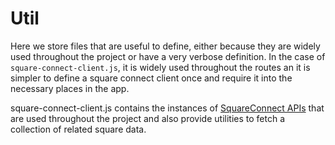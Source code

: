 # Util


Here we store files that are useful to define, either because they are widely used throughout the project or have a very verbose definition. In the case of `square-connect-client.js`, it is widely used throughout the routes an it is simpler to define a square connect client once and require it into the necessary places in the app.

square-connect-client.js contains the instances of [SquareConnect APIs](https://developer.squareup.com/docs/) that are used throughout the project and also provide utilities to fetch a collection of related square data.